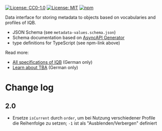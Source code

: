 [![License: CC0-1.0](https://img.shields.io/badge/License-CC0_1.0-lightgrey.svg)](http://creativecommons.org/publicdomain/zero/1.0/) [![License: MIT](https://img.shields.io/badge/License-MIT-yellow.svg)](https://opensource.org/licenses/MIT)
[![npm](https://img.shields.io/npm/v/%40iqbspecs%2Fmetadata-values)](https://www.npmjs.com/package/@iqbspecs/metadata-values)

Data interface for storing metadata to objects based on vocabularies and profiles of IQB.

* JSON Schema (see `metadata-values.schema.json`)
* Schema documentation based on [AsyncAPI Generator](https://github.com/asyncapi/generator)
* type definitions for TypeScript (see npm-link above)

Read more:

* [All specifications of IQB](https://iqb-specifications.github.io/) (German only)
* [Learn about TBA](https://iqb-berlin.github.io/tba-info/) (German only)

# Change log

## 2.0

* Ersetze `isCurrent` durch `order`, um bei Nutzung verschiedener Profile die Reihenfolge zu setzen; `-1` ist als "Ausblenden/Verbergen" definiert
